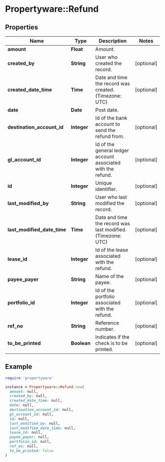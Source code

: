 # Propertyware::Refund

## Properties

| Name | Type | Description | Notes |
| ---- | ---- | ----------- | ----- |
| **amount** | **Float** | Amount. |  |
| **created_by** | **String** | User who created the record. | [optional] |
| **created_date_time** | **Time** | Date and time the record was created. (Timezone: UTC) | [optional] |
| **date** | **Date** | Post date. |  |
| **destination_account_id** | **Integer** | Id of the bank account to send the refund from. | [optional] |
| **gl_account_id** | **Integer** | Id of the general ledger account associated with the refund. | [optional] |
| **id** | **Integer** | Unique identifier. | [optional] |
| **last_modified_by** | **String** | User who last modified the record. | [optional] |
| **last_modified_date_time** | **Time** | Date and time the record was last modified. (Timezone: UTC) | [optional] |
| **lease_id** | **Integer** | Id of the lease associated with the refund. | [optional] |
| **payee_payer** | **String** | Name of the payee. | [optional] |
| **portfolio_id** | **Integer** | Id of the portfolio associated with the refund. | [optional] |
| **ref_no** | **String** | Reference number. | [optional] |
| **to_be_printed** | **Boolean** | Indicates if the check is to be printed. | [optional] |

## Example

```ruby
require 'propertyware'

instance = Propertyware::Refund.new(
  amount: null,
  created_by: null,
  created_date_time: null,
  date: null,
  destination_account_id: null,
  gl_account_id: null,
  id: null,
  last_modified_by: null,
  last_modified_date_time: null,
  lease_id: null,
  payee_payer: null,
  portfolio_id: null,
  ref_no: null,
  to_be_printed: false
)
```

